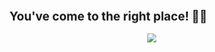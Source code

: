 ## You've come to the right place! 👋🏼



<p align="center">
  <img src="https://github-readme-stats.vercel.app/api?username=camaragon&show_icons=true&theme=tokyonight" />
</p>


<!--
**camaragon/camaragon** is a ✨ _special_ ✨ repository because its `README.md` (this file) appears on your GitHub profile.

Here are some ideas to get you started:

- 🔭 I’m currently working on ...
- 🌱 I’m currently learning ...
- 👯 I’m looking to collaborate on ...
- 🤔 I’m looking for help with ...
- 💬 Ask me about ...
- 📫 How to reach me: ...
- 😄 Pronouns: ...
- ⚡ Fun fact: ...
-->
